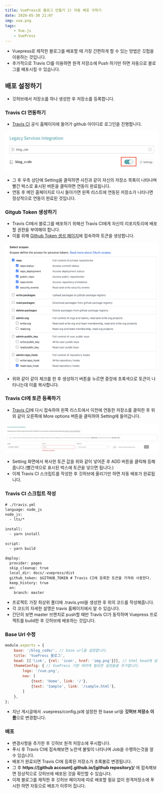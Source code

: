 ```yaml
---
title: VuePress로 블로그 만들기 2) 자동 배포 구하기
date: 2020-05-30 21:07
img: vue.png
tags: 
    - Vue.js
    - VuePress
---
```

- Vuepress로 제작한 블로그를 배포할 때 가장 간편하게 할 수 있는 방법은 깃헙을 이용하는 것입니다.
- 추가적으로 Travis CI를 이용하면 원격 저장소에 Push 하기만 하면 자동으로 블로그를 배포시킬 수 있습니다.

## 배포 설정하기
- 깃허브에서 저장소를 하나 생성한 후 저장소를 등록합니다.

### Travis CI 연동하기
- [Travis CI](https://travis-ci.org/) 공식 홈페이지에 들어가 github 아이디로 로그인을 진행합니다.

<img src="./travisRepo.png"/>

- 그 후 우측 상단에 Setting을 클릭하면 사진과 같이 자신의 저장소 목록이 나타나며 빨간 박스로 표시된 버튼을 클릭하면 연동이 완료됩니다.
- 연동 후 메인 홈페이지로 다시 돌아가면 왼쪽 리스트에 연동된 저장소가 나타나면 정상적으로 연동이 완료된 것입니다.

### Gitgub Token 생성하기
- Travis CI에서 블로그를 배포하기 위해선 Travis CI에게 자신의 리포지토리에 배포할 권한을 부여해야 합니다.
- 이를 위해 [Github Token 생성 페이지](https://github.com/settings/tokens/new)에 접속하여 토큰을 생성합니다.

<img src="./githubToken.png"/>

- 위와 같이 같이 체크를 한 후 생성하기 버튼을 누르면 중앙에 초록색으로 토큰이 나타나는데 이를 복사합니다.

### Travis CI에 토큰 등록하기
- [Travis CI](https://travis-ci.org/)에 다시 접속하여 왼쪽 리스트에서 이전에 연동한 저장소를 클릭한 후 위와 같이 오른쪽에 More options 버튼을 클릭하여 Setting에 들어갑니다.

<img src="./tokenRegister.png"/>

- Setting 화면에서 복사한 토큰 값을 위와 같이 넣어준 후 ADD 버튼을 클릭해 등해 줍니다.(빨간색으로 표시된 박스에 토큰을 넣으면 됩니다.)
- 이제 Travis CI 스크립트를 작성한 후 깃허브에 올리기만 하면 자동 배포가 완료됩니다.
  

### Travis CI 스크립트 작성
```shell script
# ./travis.yml
language: node_js
node_js:
  - lts/*

install:
  - yarn install

script:
  - yarn build

deploy:
  provider: pages
  skip_cleanup: true
  local_dir: docs/.vuepress/dist
  github_token: $GITHUB_TOKEN # Travis CI에 등록한 토큰을 가져와 사용한다.
  keep_history: true
  on:
    branch: master
```
- 프로젝트 가장 최상위 폴더에 .travis.yml을 생성한 후 위의 코드를 작성해줍니다.
- 각 코드의 자세한 설명은 travis 홈페이지에서 알 수 있습니다. 
- 간단히 보면 master 브랜치로 push할 때만 Travis CI가 동작하며 Vuepress 프로젝트를 build한 후 깃허브에 배포하는 것입니다.

### Base Url 수정
```js
module.exports = {
    base: '/blog_code/', // base url을 설정합니다.
    title: 'VuePress 블로그',
    head: [['link', {rel: 'icon', href: 'img.png'}]], // html head에 넣을 값들을 설정할 수 있습니다.
    themeConfig: { // VuePress 기본 테마에 필요한 설정을을 추가합니다.
        logo: '/vue.png',
        nav: [
            {text: 'Home', link: '/'},
            {text: 'Sample', link: '/sample.html'},
        ]
    },
};
```
- 지난 게시글에서 .vuepress/config.js에 설정한 한  base url을 **깃허브 저장소 이름**으로 변경합니다.

### 배포
- 변경사항을 추가한 후 깃허브 원격 저장소에 푸시합니다.
- 푸시 후 Travis CI에 접속해보면 노란색 불빛이 나타나며 Job을 수행하는것을 알 수 있습니다.
- 배포가 완료되면 Travis CI에 등록된 저장소가 초록불로 변경됩니다.
- 그 후 **https://\[github account].github.io/\[github repository]/** 에 접속해보면 정상적으로 깃허브에 배포된 것을 확인할 수 있습니다.
- 이제 블로그를 제작한 후 깃허브 페이지에 따로 배포할 필요 없이 원격저장소에 푸시한 하면 자동으로 배포가 이루어 집니다.


